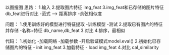 以图搜图
思路：
1.输入
2.提取图片特征 img_feat
3.img_feat和已存储的图片特征db_feat进行对比
    -范式  --> 距离排序
    -余弦相似度    
    
问题：
1.使用训练好的模型进行特征提取
    -训练模型
    -测试
2.提取已有图片的特征并存储
    -名称+特征 db_name,db_feat
3.对比
4.排序，最相似

代码：
1.初始化
    -加载网络
        -加载参数
        -开启验证模式model.eval()
2.初始化已存储图片的特征
    - init img_feat
3.加载特征
    - load img_feat
4.对比
    cal_similarity